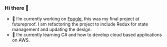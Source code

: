 ### Hi there 👋

- 🔭 I’m currently working on [Foogle](https://github.com/lawcia/Foogle), this was my final project at futureproof. I am refactoring the project to include Redux for state management and updating the design.
- 🌱 I’m currently learning C# and how to develop cloud based applications on AWS. 
